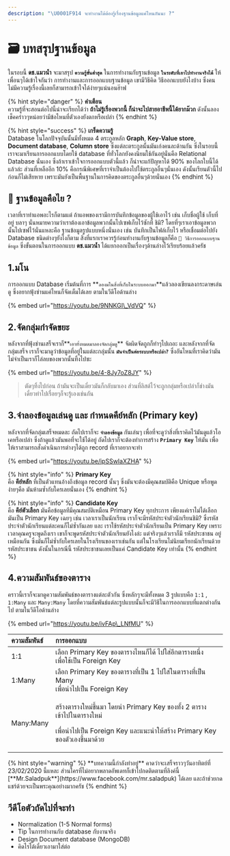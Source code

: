 ```yaml
---
description: "\U0001F914 จะทำงานได้ต้องรู้เรื่องฐานข้อมูลแค่ไหนกันนะ ?"
---
```


# 🗃️ บทสรุปฐานข้อมูล

ในรอบนี้ **ดช.แมวน้ำ** จะมาสรุป **`ความรู้ขั้นต่ำสุด`** ในการทำงานกับฐานข้อมูล **`ในระดับที่เอาไปทำงานจริงได้`** ให้เพื่อนๆได้เข้าใจกันว่า การทำงานและการออกแบบฐานข้อมูล เขามีวิธีคิด วิธีออกแบบยังไงบ้าง ซึ่งคนไม่มีความรู้เรื่องนี้เลยก็สามารถเข้าใจได้ง่ายๆแน่นอนฮ๊าฟ

{% hint style="danger" %}
**คำเตือน**  
ความรู้ที่จะสอนต่อไปนี้น่าจะเรียกได้ว่า **ถ้าไม่รู้เรื่องพวกนี้ ก็น่าจะไปสายอาชีพนี้ได้ยากม๊วก** ดังนั้นลองเช็คคร่าวๆหน่อยว่ามีข้อไหนที่ตัวเองยังตกหรือเปล่า
{% endhint %}

{% hint style="success" %}
**เกร็ดความรู้**  
Database ในโลกปัจจุบันนั้นมีทั้งหมด 4 ตระกูลหลัก **Graph**, **Key-Value store**, **Document database**, **Column store** ซึ่งแต่ละตระกูลนั้นมันเก่งคนละด้านกัน ซึ่งในรอบนี้เราจะมาเรียนการออกแบบโดยใช้ database ที่ทั่วโลกยังคงนิยมใช้กันอยู่นั่นคือ Relational Database นั่นเอง ซึ่งถ้าเราเข้าใจการออกแบบตัวนี้แล้ว ก็น่าจะแก้ปัญหาได้ 90% ของโลกใบนี้ได้แล้วล่ะ ส่วนที่เหลืออีก 10% คือกรณีพิเศษที่เราจำเป็นต้องไปใช้ตระกูลอื่นๆนั่นเอง ดังนั้นเรียนตัวนี้ไปก่อนก็ไม่เสียหาย เพราะมันยังเป็นพื้นฐานในการคิดของตระกูลอื่นๆด้วยนั่นเอง
{% endhint %}

## 🤔 ฐานข้อมูลคือไย ?

เวลาที่เราทำแอพอะไรก็ตามแต่ ถ้าแอพของเรามีการบันทึกข้อมูลของผู้ใช้เอาไว้ เช่น เก็บชื่อผู้ใช้ เก็บที่อยู่ บลาๆ นั่นหมายความว่าเราต้องเอาข้อมูลพวกนั้นไปเซฟเก็บไว้ซักที่ ชิมิ? โดยที่ๆเราเอาข้อมูลพวกนั้นไปเซฟไว้นั่นแหละคือ ฐานข้อมูลรูปแบบหนึ่งนั่นเอง เช่น บันทึกเป็นไฟล์เก็บไว้ หรือเชื่อมต่อไปยัง Database ชนิดต่างๆยังไงก็ตาม สิ่งที่แรกเราควรรู้ก่อนทำงานกับฐานข้อมูลก็คือ `💖 วิธีการออกแบบฐานข้อมูล` ซึ่งขั้นตอนในการออกแบบ **ดช.แมวน้ำ** ได้แยกออกเป็นเรื่องๆด้านล่างไว้เรียบร้อยแล้วครัช

## 1.มโน

การออกแบบ Database เริ่มต้นที่การ **`ลองมโนสิ่งที่เก็บในระบบออกมา`**แล้วลองเขียนลงกระดาษเล่นดู ซึ่งอยากฟุ้งซ่านแค่ไหนก็จัดเต็มได้เลย ตามในวีดีโอด้านล่าง

{% embed url="https://youtu.be/9NNKGI\_VdVQ" %}

## 2.จัดกลุ่มกำจัดขยะ

หลังจากที่ฟุ้งซ่านเสร็จเราก็**`เอาทั้งหมดมาลองจัดกลุ่มดู`** จัดผิดจัดถูกก็ทำๆไปเถอะ และหลังจากที่จัดกลุ่มเสร็จ เราก็จะมาดูว่าข้อมูลที่อยู่ในแต่ละกลุ่มนั้น **`มันจำเป็นต่อระบบหรือเปล่า?`** ซึ่งอันไหนที่เราคิดว่ามันไม่จำเป็นเราก็ไล่ลบของพวกนั้นทิ้งไปซะ 

{% embed url="https://youtu.be/4-8Jy7oZ8JY" %}

> ตัดๆทิ้งไปก่อน ถ้ามันจะเป็นเดี๋ยวมันก็กลับมาเอง ส่วนที่ลิสต์ไว้จะถูกกลุ่มหรือเปล่าก็ช่างมัน เดี๋ยวทำไปเรื่อยๆก็จะรู้เองเช่นกัน

## 3.จำลองข้อมูลเล่นดู และ กำหนดคีย์หลัก \(Primary key\)

หลังจากที่จัดกลุ่มเสร็จหมดละ ถัดไปเราก็จะ **`จำลองข้อมูล`** กันเล่นๆ เพื่อที่จะดูว่าสิ่งที่เราคิดไว้มันดูแล้วโอเคหรือเปล่า ซึ่งถ้าดูแล้วมันพอที่จะใช้ได้อยู่ ถัดไปเราก็จะต้องทำการสร้าง **`Primary Key`** ให้มัน เพื่อให้เราสามารถสั่งดำเนินการต่างๆได้ถูก record ที่เราอยากจะทำ

{% embed url="https://youtu.be/ipSSwIaXZHA" %}

{% hint style="info" %}
**Primary Key**  
คือ **คีย์หลัก** ที่เป็นตัวแทนอ้างถึงข้อมูล record นั้นๆ ซึ่งมันจะต้องมีคุณสมบัติคือ Unique หรือพูดง่ายๆคือ มันห้ามซ้ำกับใครเลยนั่นเอง
{% endhint %}

{% hint style="info" %}
**Candidate Key**  
คือ **คีย์ตัวเลือก** มันคือข้อมูลทีมีคุณสมบัติเหมือน Primary Key ทุกประการ เพียงแค่เราไม่ได้เลือกมันเป็น Primary Key เฉยๆ เช่น เวลาเราเป็นนักเรียน เราก็จะมีรหัสประจำตัวนักเรียนชิมิ? ซึ่งรหัสประจำตัวนักเรียนแต่ละคนก็ไม่ซ้ำกันเลย และ เราใช้รหัสประจำตัวนักเรียนเป็น Primary Key เพราะเวลาคุณครูจะพูดถึงเรา เขาก็จะพูดรหัสประจำตัวนักเรียนยังไงล่ะ แต่จริงๆแล้วเราก็มี รหัสประชาชน อยู่เหมือนกัน ซึ่งมันก็ไม่ซ้ำกับใครเลยในโรงเรียนของเราเช่นกัน แต่ในโรงเรียนไม่นิยมเรียกนักเรียนด้วยรหัสประชาชน ดังนั้นในกรณีนี้ รหัสประชาชนเลยเป็นแค่ Candidate Key เท่านั้น
{% endhint %}

## 4.ความสัมพันธ์ของตาราง

คราวนี้เราก็จะมาดูความสัมพันธ์ของตารางแต่ละตัวกัน ซึ่งหลักๆจะมีทั้งหมด 3 รูปแบบคือ `1:1` , `1:Many` และ `Many:Many` โดยที่ความสัมพันธ์แต่ละรูปแบบนั้นก็จะมีวิธีในการออกแบบที่แตกต่างกันไป ตามในวีดีโอด้านล่าง

{% embed url="https://youtu.be/ivFAp\_LNfMU" %}

<table>
  <thead>
    <tr>
      <th style="text-align:left">&#xE04;&#xE27;&#xE32;&#xE21;&#xE2A;&#xE31;&#xE21;&#xE1E;&#xE31;&#xE19;&#xE18;&#xE4C;</th>
      <th
      style="text-align:left">&#xE01;&#xE32;&#xE23;&#xE2D;&#xE2D;&#xE01;&#xE41;&#xE1A;&#xE1A;</th>
    </tr>
  </thead>
  <tbody>
    <tr>
      <td style="text-align:left">1:1</td>
      <td style="text-align:left">&#xE40;&#xE25;&#xE37;&#xE2D;&#xE01; Primary Key &#xE02;&#xE2D;&#xE07;&#xE15;&#xE32;&#xE23;&#xE32;&#xE07;&#xE44;&#xE2B;&#xE19;&#xE01;&#xE47;&#xE44;&#xE14;&#xE49;
        &#xE44;&#xE1B;&#xE43;&#xE2A;&#xE48;&#xE2D;&#xE35;&#xE01;&#xE15;&#xE32;&#xE23;&#xE32;&#xE07;&#xE2B;&#xE19;&#xE36;&#xE48;&#xE07;
        <br
        />&#xE40;&#xE1E;&#xE37;&#xE48;&#xE2D;&#xE43;&#xE0A;&#xE49;&#xE40;&#xE1B;&#xE47;&#xE19;
        Foreign Key</td>
    </tr>
    <tr>
      <td style="text-align:left">1:Many</td>
      <td style="text-align:left">&#xE40;&#xE25;&#xE37;&#xE2D;&#xE01; Primary Key &#xE02;&#xE2D;&#xE07;&#xE15;&#xE32;&#xE23;&#xE32;&#xE07;&#xE17;&#xE35;&#xE48;&#xE40;&#xE1B;&#xE47;&#xE19;
        1 &#xE44;&#xE1B;&#xE43;&#xE2A;&#xE48;&#xE43;&#xE19;&#xE15;&#xE32;&#xE23;&#xE32;&#xE07;&#xE17;&#xE35;&#xE48;&#xE40;&#xE1B;&#xE47;&#xE19;
        Many
        <br />&#xE40;&#xE1E;&#xE37;&#xE48;&#xE2D;&#xE19;&#xE33;&#xE44;&#xE1B;&#xE40;&#xE1B;&#xE47;&#xE19;
        Foreign Key</td>
    </tr>
    <tr>
      <td style="text-align:left">Many:Many</td>
      <td style="text-align:left">
        <p>&#xE2A;&#xE23;&#xE49;&#xE32;&#xE07;&#xE15;&#xE32;&#xE23;&#xE32;&#xE07;&#xE43;&#xE2B;&#xE21;&#xE48;&#xE02;&#xE36;&#xE49;&#xE19;&#xE21;&#xE32;
          &#xE42;&#xE14;&#xE22;&#xE19;&#xE33; Primary Key &#xE02;&#xE2D;&#xE07;&#xE17;&#xE31;&#xE49;&#xE07;
          2 &#xE15;&#xE32;&#xE23;&#xE32;&#xE07;&#xE40;&#xE02;&#xE49;&#xE32;&#xE44;&#xE1B;&#xE43;&#xE19;&#xE15;&#xE32;&#xE23;&#xE32;&#xE07;&#xE43;&#xE2B;&#xE21;&#xE48;</p>
        <p>&#xE40;&#xE1E;&#xE37;&#xE48;&#xE2D;&#xE19;&#xE33;&#xE44;&#xE1B;&#xE40;&#xE1B;&#xE47;&#xE19;
          Foreign Key &#xE41;&#xE25;&#xE30;&#xE41;&#xE19;&#xE30;&#xE19;&#xE33;&#xE43;&#xE2B;&#xE49;&#xE2A;&#xE23;&#xE49;&#xE32;&#xE07;
          Primary Key &#xE02;&#xE2D;&#xE07;&#xE15;&#xE31;&#xE27;&#xE40;&#xE2D;&#xE07;&#xE02;&#xE36;&#xE49;&#xE19;&#xE21;&#xE32;&#xE14;&#xE49;&#xE27;&#xE22;</p>
      </td>
    </tr>
  </tbody>
</table>{% hint style="warning" %}
**บทความนี้กำลังทำอยู่** คาดว่าจะเสร็จราวๆวันอาทิตย์ที่ 23/02/2020 นี้แหละ ส่วนใครที่ไม่อยากพลาดอัพเดทก็เข้าไปกดติดตามที่ลิงค์นี้ [**Mr.Saladpuk**](https://www.facebook.com/mr.saladpuk) ได้เลย และถ้าช่วยกดแชร์ด้วยจะเป็นพระคุณอย่างมากครัช
{% endhint %}

## วีดีโอตัวถัดไปที่จะทำ

* Normalization \(1-5 Normal forms\)
* Tip ในการทำงานกับ database กับงานจริง
* Design Document database \(MongoDB\)
* คิดไรได้เดี๋ยวเอามาใส่ต่อ

